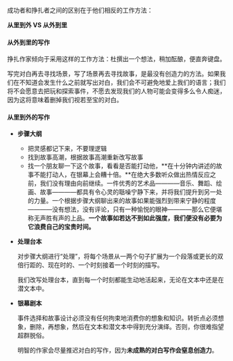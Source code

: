 成功者和挣扎者之间的区别在于他们相反的工作方法：

**从里到外 VS 从外到里**

#### 从外到里的写作

挣扎作家倾向于采用这样的工作方法：杜撰出一个想法，稍加酝酿，便直奔键盘。

写完对白再去寻找场景，写了场景再去寻找故事，是最没有创造力的方法。如果我们在不知道会发生什么之前就写出对白，我们会不可避免地爱上我们的语言；我们将不会愿意去把玩和探索事件，不愿去发现我们的人物可能会变得多么令人痴迷，因为这将意味着删掉我们视若至宝的对白。

#### 从里到外的写作

- **步骤大纲**

    - 把灵感都记下来，不要理逻辑
    - 找到故事高潮，根据故事高潮重新改写故事
    - 找一个朋友聊一下这个故事，看看是否能打动他，**在十分钟内讲述的故事不能打动人，在银幕上会糟十倍。**在绝大多数听众做出热情反应之前，我们没有理由向前继续。一件优秀的艺术品————音乐、舞蹈、绘画、故事————都具有令心灵的聒噪宁静下来，并将我们提升到另一处的力量。一个根据步骤大纲聊出来的故事如果能强烈到带来宁静的程度————没有想法，没有评论，只有一种愉悦的眼神————那么它便堪称无声胜有声的上品。**一个故事如若达不到如此强度，我们便没有必要为它浪费自己的宝贵时间。**

- **处理台本**

    对步骤大纲进行“处理”，将每个场景从一两个句子扩展为一个段落或更长的双倍行距的、现在时的、一个时刻接着一个时刻的描写。
    
    我们改写处理台本，直到每一个时刻都能生动地活起来，无论在文本中还是在潜文本中。
    
- **银幕剧本**

    事件选择和故事设计必须没有任何拘束地消费你的想象和知识。转折点必须想象，删除，再想象，然后在文本和潜文本中得到充分演绎。否则，你很难指望超群脱俗。
    
    明智的作家会尽量推迟对白的写作，因为**未成熟的对白写作会窒息创造力**。
    
    